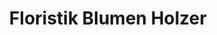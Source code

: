 ---
title: "Floristik Blumen Holzer"
url: /etsdorf-am-kamp/floristik-blumen-holzer/
shop: Blumen
---